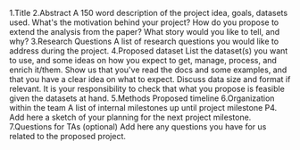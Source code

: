1.Title
2.Abstract
  A 150 word description of the project idea, goals, datasets used. What's the motivation behind your project? How do you propose to extend the analysis from the paper? What story would you like to tell, and why? 
3.Research Questions
  A list of research questions you would like to address during the project.
4.Proposed dataset
  List the dataset(s) you want to use, and some ideas on how you expect to get, manage, process, and enrich it/them. Show us that you've read the docs and some examples, and that you have a clear idea on what to expect. Discuss data size and format if relevant. It is your responsibility to check that what you propose is feasible given the datasets at hand.
5.Methods
  Proposed timeline
6.Organization within the team
  A list of internal milestones up until project milestone P4. Add here a sketch of your planning for the next project milestone.
7.Questions for TAs (optional)
  Add here any questions you have for us related to the proposed project.
